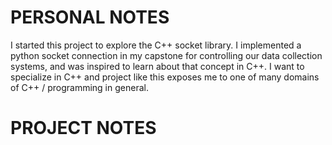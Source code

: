 # PERSONAL NOTES
I started this project to explore the C++ socket library. I implemented a python socket connection in my capstone for controlling our data collection systems, and was inspired to learn about that concept in C++. I want to specialize in C++ and project like this exposes me to one of many domains of C++ / programming in general.

# PROJECT NOTES

